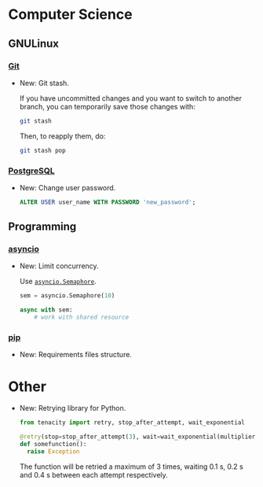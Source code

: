 # Computer Science

## GNULinux

### [Git](git.md)

* New: Git stash.

    If you have uncommitted changes and you want to switch to another branch,
    you can temporarily save those changes with:
    
    ```bash
    git stash
    ```
    
    Then, to reapply them, do:
    
    ```bash
    git stash pop
    ```
    

### [PostgreSQL](postgresql.md)

* New: Change user password.

    ```sql
    ALTER USER user_name WITH PASSWORD 'new_password';
    ```
    

## Programming

### [asyncio](asyncio.md)

* New: Limit concurrency.

    Use
    [`asyncio.Semaphore`](https://docs.python.org/3/library/asyncio-sync.html#semaphores).
    
    ```python
    sem = asyncio.Semaphore(10)
    
    async with sem:
        # work with shared resource
    ```
    

### [pip](pip.md)

* New: Requirements files structure.

# Other

* New: Retrying library for Python.

    ```python
    from tenacity import retry, stop_after_attempt, wait_exponential
    
    @retry(stop=stop_after_attempt(3), wait=wait_exponential(multiplier=0.1))
    def somefunction():
      raise Exception
    ```
    
    The function will be retried a maximum of 3 times, waiting 0.1 s, 0.2 s and 0.4
    s between each attempt respectively.